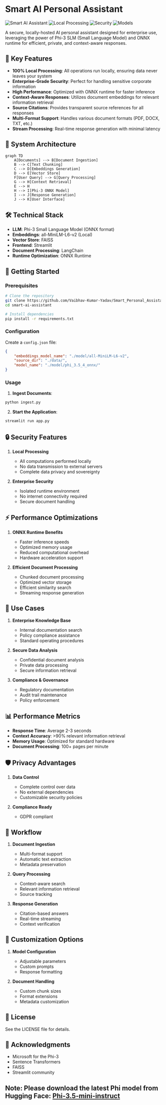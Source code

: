 # Smart AI Personal Assistant
![Smart AI Assistant](https://img.shields.io/badge/AI-Personal_Assistant-blue)
![Local Processing](https://img.shields.io/badge/Processing-100%25_Local-green)
![Security](https://img.shields.io/badge/Security-Enterprise_Grade-red)
![Models](https://img.shields.io/badge/Models-Phi--3_ONNX-purple)

A secure, locally-hosted AI personal assistant designed for enterprise use, leveraging the power of Phi-3 SLM (Small Language Model) and ONNX runtime for efficient, private, and context-aware responses.

## 🌟 Key Features

- **100% Local Processing**: All operations run locally, ensuring data never leaves your system
- **Enterprise-Grade Security**: Perfect for handling sensitive corporate information
- **High Performance**: Optimized with ONNX runtime for faster inference
- **Context-Aware Responses**: Utilizes document embeddings for relevant information retrieval
- **Source Citations**: Provides transparent source references for all responses
- **Multi-Format Support**: Handles various document formats (PDF, DOCX, TXT, etc.)
- **Stream Processing**: Real-time response generation with minimal latency

## 🔄 System Architecture

```mermaid
graph TD
    A[Documents] --> B[Document Ingestion]
    B --> C[Text Chunking]
    C --> D[Embeddings Generation]
    D --> E[Vector Store]
    F[User Query] --> G[Query Processing]
    G --> H[Context Retrieval]
    E --> H
    H --> I[Phi-3 ONNX Model]
    I --> J[Response Generation]
    J --> K[User Interface]
```

## 🛠️ Technical Stack

- **LLM**: Phi-3 Small Language Model (ONNX format)
- **Embeddings**: all-MiniLM-L6-v2 (Local)
- **Vector Store**: FAISS
- **Frontend**: Streamlit
- **Document Processing**: LangChain
- **Runtime Optimization**: ONNX Runtime

## 🚀 Getting Started

### Prerequisites

```bash
# Clone the repository
git clone https://github.com/Vaibhav-Kumar-Yadav/Smart_Personal_Assistant_WithSLMs-LocallyHosted-.git
cd smart-ai-assistant

# Install dependencies
pip install -r requirements.txt
```

### Configuration

Create a `config.json` file:

```json
{
    "embeddings_model_name": "./model/all-MiniLM-L6-v2",
    "source_dir": "./data/",
    "model_name": "./model/phi_3.5_4_onnx/"
}
```

### Usage

1. **Ingest Documents**:
```bash
python ingest.py
```

2. **Start the Application**:
```bash
streamlit run app.py
```

## 🔒 Security Features

1. **Local Processing**
   - All computations performed locally
   - No data transmission to external servers
   - Complete data privacy and sovereignty

2. **Enterprise Security**
   - Isolated runtime environment
   - No internet connectivity required
   - Secure document handling

## ⚡ Performance Optimizations

1. **ONNX Runtime Benefits**
   - Faster inference speeds
   - Optimized memory usage
   - Reduced computational overhead
   - Hardware acceleration support

2. **Efficient Document Processing**
   - Chunked document processing
   - Optimized vector storage
   - Efficient similarity search
   - Streaming response generation

## 🎯 Use Cases

1. **Enterprise Knowledge Base**
   - Internal documentation search
   - Policy compliance assistance
   - Standard operating procedures

2. **Secure Data Analysis**
   - Confidential document analysis
   - Private data processing
   - Secure information retrieval

3. **Compliance & Governance**
   - Regulatory documentation
   - Audit trail maintenance
   - Policy enforcement

## 📊 Performance Metrics

- **Response Time**: Average 2-3 seconds
- **Context Accuracy**: >90% relevant information retrieval
- **Memory Usage**: Optimized for standard hardware
- **Document Processing**: 100+ pages per minute

## 🛡️ Privacy Advantages

1. **Data Control**
   - Complete control over data
   - No external dependencies
   - Customizable security policies

2. **Compliance Ready**
   - GDPR compliant

## 🔄 Workflow

1. **Document Ingestion**
   - Multi-format support
   - Automatic text extraction
   - Metadata preservation

2. **Query Processing**
   - Context-aware search
   - Relevant information retrieval
   - Source tracking

3. **Response Generation**
   - Citation-based answers
   - Real-time streaming
   - Context verification

## 🔧 Customization Options

1. **Model Configuration**
   - Adjustable parameters
   - Custom prompts
   - Response formatting

2. **Document Handling**
   - Custom chunk sizes
   - Format extensions
   - Metadata customization

## 📝 License

See the LICENSE file for details.

## 🙏 Acknowledgments

- Microsoft for the Phi-3 
- Sentence Transformers 
- FAISS
- Streamlit community
## Note: Please download the latest Phi model from Hugging Face: [Phi-3.5-mini-instruct](https://huggingface.co/microsoft/Phi-3.5-mini-instruct-onnx)
